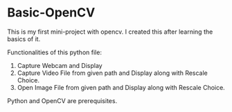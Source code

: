 # Basic-OpenCV


This is my first mini-project with opencv.
I created this after learning the basics of it.

Functionalities of this python file:
1. Capture Webcam and Display
2. Capture Video File from given path and Display along with Rescale Choice.
3. Open Image File from given path and Display along with Rescale Choice.

Python and OpenCV are prerequisites.
